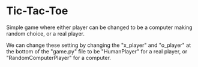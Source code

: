 # Tic-Tac-Toe
Simple game where either player can be changed to be a computer making random choice, or a real player.

We can change these setting by changing the "x_player" and "o_player" at the bottom of the "game.py" file to be "HumanPlayer" for a real player, or "RandomComputerPlayer" for a computer.


